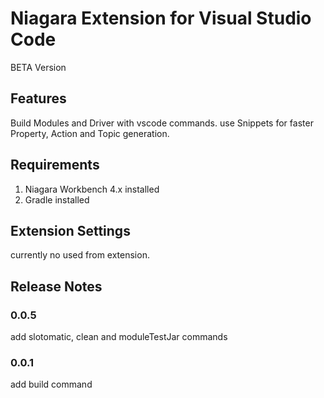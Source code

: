 # Niagara Extension for Visual Studio Code

BETA Version

## Features

Build Modules and Driver with vscode commands.
use Snippets for faster Property, Action and Topic generation.

## Requirements

1. Niagara Workbench 4.x installed
2. Gradle installed




## Extension Settings

currently no used from extension.


## Release Notes

### 0.0.5

add slotomatic, clean and moduleTestJar commands

### 0.0.1

add build command
